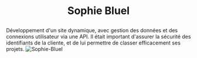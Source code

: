 # <p align="center">Sophie Bluel</p>

Développement d'un site dynamique, avec gestion des données et des connexions utilisateur via une API. Il était important d'assurer la sécurité des identifiants de la cliente, et de lui permettre de classer efficacement ses projets.
![Sophie-Bluel](https://github.com/user-attachments/assets/2d00e34d-1262-4f6b-ae50-77f30b56514c)
